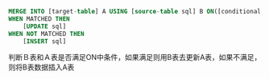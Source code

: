 ```sql
MERGE INTO [target-table] A USING [source-table sql] B ON([conditional expression] and [...]...)
WHEN MATCHED THEN
	[UPDATE sql]
WHEN NOT MATCHED THEN
	[INSERT sql]
```

判断Ｂ表和Ａ表是否满足ON中条件，如果满足则用B表去更新A表，如果不满足，则将B表数据插入A表